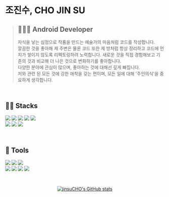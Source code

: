 # 조진수, CHO JIN SU

> ## 🧑🏻‍💻 Android Developer
> 자식을 낳는 심정으로 작품을 만드는 예술가의 마음처럼 코드를 작성합니다.<br>
> 깔끔한 것을 좋아해 제 주변은 물론 코드 또한 제 방처럼 항상 정리하고 코드에 먼지가 쌓이지 않도록 리펙토링하려 노력합니다.
> 새로운 것을 직접 경험해보고 기존의 것과 비교해 더 나은 것으로 변화하기를 좋아합니다.<br>
> 다양한 분야에 관심이 많으며, 좋아하는 것에 대해선 깊게 빠집니다.<br>
> 저와 관련 된 모든 것에 강한 애착을 갖는 편이며, 모든 일에 대해 '주인의식'을 중요하게 생각합니다.

<br>

## 💪🏻 Stacks
<p>
  <img src="https://img.shields.io/badge/Android-3DDC84?style=for-the-badge&logo=Android&logoColor=white">
  <img src="https://img.shields.io/badge/Kotlin-7F52FF?style=for-the-badge&logo=Kotlin&logoColor=white">
  <img src="https://img.shields.io/badge/Jetpack AAC-FF0000?style=for-the-badge&logo=&logoColor=white">
  <img src="https://img.shields.io/badge/MVVM-0F9D58?style=for-the-badge&logo=&logoColor=white">
  <img src="https://img.shields.io/badge/Coroutine-0F9D58?style=for-the-badge&logo=&logoColor=white">
  <br>
  <img src="https://img.shields.io/badge/Retrofit-3E4348?style=for-the-badge&logo=Square&logoColor=white">
  <img src="https://img.shields.io/badge/OkHttp-3E4348?style=for-the-badge&logo=Square&logoColor=white">
  <img src="https://img.shields.io/badge/Glide4-008ED2?style=for-the-badge&logo=&logoColor=white">
</p>

<br>

## 🔧 Tools
<p>
  <img src="https://img.shields.io/badge/Android Studio-3DDC84?style=for-the-badge&logo=Android Studio&logoColor=white">
  <img src="https://img.shields.io/badge/IntelliJ-000000?style=for-the-badge&logo=intellijidea&logoColor=white">
  <img src="https://img.shields.io/badge/Eclipse-2C2255?style=for-the-badge&logo=Eclipse&logoColor=white">
  <br>
  <img src="https://img.shields.io/badge/Swagger-85EA2D?style=for-the-badge&logo=swagger&logoColor=black">
  <img src="https://img.shields.io/badge/github-181717?style=for-the-badge&logo=github&logoColor=white">
  <img src="https://img.shields.io/badge/Notion-000000?style=for-the-badge&logo=notion&logoColor=white">
  <img src="https://img.shields.io/badge/Figma-F24E1E?style=for-the-badge&logo=figma&logoColor=white">
</p>

<br>

<div align="center">

[![jinsuCHO's GitHub stats](https://github-readme-stats.vercel.app/api?username=jinsuCH0&show_icons=true&theme=codeSTACKr)](https://github.com/jinsuCH0/github-readme-stats)
</div>
